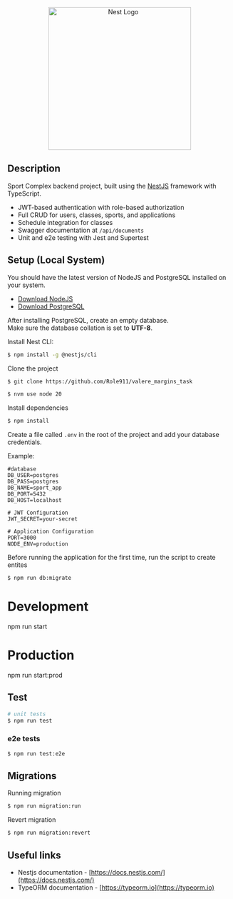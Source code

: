 <p align="center">
  <a href="https://nestjs.com/" target="blank">
    <img src="https://nestjs.com/img/logo_text.svg" width="320" alt="Nest Logo" />
  </a>
</p>

## Description

Sport Complex backend project, built using the [NestJS](https://github.com/nestjs/nest) framework with TypeScript.


-  JWT-based authentication with role-based authorization
-  Full CRUD for users, classes, sports, and applications
-  Schedule integration for classes
-  Swagger documentation at `/api/documents`
-  Unit and e2e testing with Jest and Supertest

## Setup (Local System)

You should have the latest version of NodeJS and PostgreSQL installed on your system.

- [Download NodeJS](https://nodejs.org/en/download/)
- [Download PostgreSQL](https://www.postgresql.org/download/)

After installing PostgreSQL, create an empty database.  
Make sure the database collation is set to **UTF-8**.

Install Nest CLI:


```bash
$ npm install -g @nestjs/cli
```

Clone the project

```bash
$ git clone https://github.com/Role911/valere_margins_task
```

```bash
$ nvm use node 20
```

Install dependencies

```bash
$ npm install
```

Create a file called `.env` in the root of the project and add your database credentials.

Example:

```
#database
DB_USER=postgres
DB_PASS=postgres
DB_NAME=sport_app   
DB_PORT=5432
DB_HOST=localhost

# JWT Configuration
JWT_SECRET=your-secret

# Application Configuration
PORT=3000
NODE_ENV=production
```

Before running the application for the first time, run the script to create entites

```bash
$ npm run db:migrate
```

# Development
npm run start

# Production
npm run start:prod

## Test

```bash
# unit tests
$ npm run test
```

### e2e tests

```bash
$ npm run test:e2e
```

## Migrations 

Running migration

```bash
$ npm run migration:run
```
Revert migration

```bash
$ npm run migration:revert
```


## Useful links

- Nestjs documentation - [https://docs.nestjs.com/](https://docs.nestjs.com/)
- TypeORM documentation - [https://typeorm.io](https://typeorm.io)



